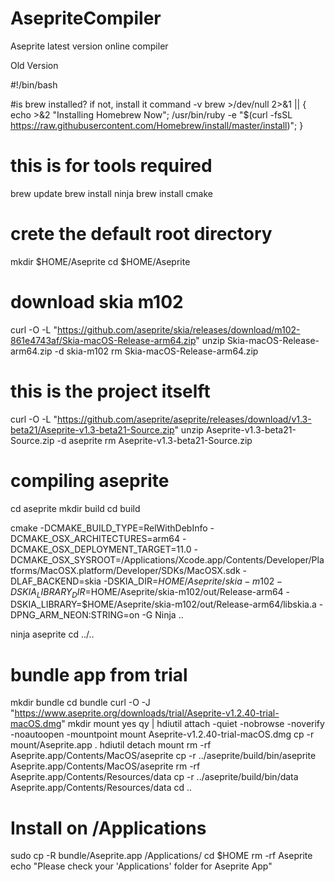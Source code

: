 # AsepriteCompiler
Aseprite latest version online compiler 

Old Version

#!/bin/bash

#is brew installed? if not, install it
command -v brew >/dev/null 2>&1 || { echo >&2 "Installing Homebrew Now"; /usr/bin/ruby -e "$(curl -fsSL https://raw.githubusercontent.com/Homebrew/install/master/install)"; }



# this is for tools required 
brew update
brew install ninja
brew install cmake

# crete the default root directory
mkdir $HOME/Aseprite
cd $HOME/Aseprite


# download skia m102
curl -O -L "https://github.com/aseprite/skia/releases/download/m102-861e4743af/Skia-macOS-Release-arm64.zip"
unzip Skia-macOS-Release-arm64.zip -d skia-m102
rm Skia-macOS-Release-arm64.zip

# this is the project itselft
curl -O -L "https://github.com/aseprite/aseprite/releases/download/v1.3-beta21/Aseprite-v1.3-beta21-Source.zip"
unzip Aseprite-v1.3-beta21-Source.zip -d aseprite
rm Aseprite-v1.3-beta21-Source.zip

# compiling aseprite
cd aseprite
mkdir build
cd build

cmake -DCMAKE_BUILD_TYPE=RelWithDebInfo -DCMAKE_OSX_ARCHITECTURES=arm64 -DCMAKE_OSX_DEPLOYMENT_TARGET=11.0 -DCMAKE_OSX_SYSROOT=/Applications/Xcode.app/Contents/Developer/Platforms/MacOSX.platform/Developer/SDKs/MacOSX.sdk -DLAF_BACKEND=skia -DSKIA_DIR=$HOME/Aseprite/skia-m102 -DSKIA_LIBRARY_DIR=$HOME/Aseprite/skia-m102/out/Release-arm64 -DSKIA_LIBRARY=$HOME/Aseprite/skia-m102/out/Release-arm64/libskia.a -DPNG_ARM_NEON:STRING=on -G Ninja ..


ninja aseprite
cd ../..

# bundle app from trial
mkdir bundle
cd bundle
curl -O -J "https://www.aseprite.org/downloads/trial/Aseprite-v1.2.40-trial-macOS.dmg"
mkdir mount
yes qy | hdiutil attach -quiet -nobrowse -noverify -noautoopen -mountpoint mount Aseprite-v1.2.40-trial-macOS.dmg
cp -r mount/Aseprite.app .
hdiutil detach mount
rm -rf Aseprite.app/Contents/MacOS/aseprite
cp -r ../aseprite/build/bin/aseprite Aseprite.app/Contents/MacOS/aseprite
rm -rf Aseprite.app/Contents/Resources/data
cp -r ../aseprite/build/bin/data Aseprite.app/Contents/Resources/data
cd .. 

# Install on /Applications
sudo cp -R bundle/Aseprite.app /Applications/
cd $HOME
rm -rf Aseprite
echo "Please check your 'Applications' folder for Aseprite App"



